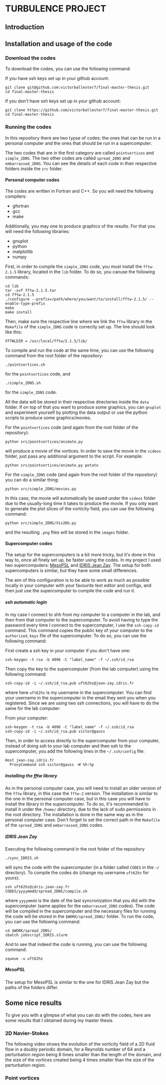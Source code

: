 # TURBULENCE PROJECT

## Introduction

## Installation and usage of the code

### Download the codes

To download the codes, you can use the following command:

If you have ssh keys set up in your github account:

```
git clone git@github.com:victorballester7/final-master-thesis.git
cd final-master-thesis
```

If you don't have ssh keys set up in your github account:

```
git clone https://github.com/victorballester7/final-master-thesis.git
cd final-master-thesis
```

### Running the codes

In this repository there are two typse of codes: the ones that can be run in a personal computer and the ones that should be run in a supercomputer.

The two codes that are in the first category are called `pointvortices` and `simple_2DNS`. The two other codes are called `spread_2DNS` and `embarrassed_2DNS`. You can see the details of each code in their respective folders inside the `src` folder.

#### Personal computer codes

The codes are written in Fortran and C++. So you will need the following compilers:

- gfortran
- gcc
- make

Additionally, you may one to produce graphics of the results. For that you will need the following libraries:

- gnuplot
- python
- matplotlib
- numpy

First, in order to compile the `simple_2DNS` code, you must install the `fftw-2.1.5` library, located in the `lib` folder. To do so, you canuse the following commands:

```
cd lib
tar -xvf fftw-2.1.5.tar
cd fftw-2.1.5
./configure --prefix=/path/where/you/want/to/install/fftw-2.1.5/ --enable-type-prefix
make
make install
```

Then, make sure the respective line where we link the `fftw` library in the `Makefile` of the `simple_2DNS` code is correctly set up. The line should look like this:

```
FFTWLDIR = /usr/local/fftw/2.1.5/lib/
```

To compile and run the code at the same time, you can use the following command from the root folder of the repository:

```
./pointvortices.sh
```

for the `pointvortices` code, and

```
./simple_2DNS.sh
```

for the `simple_2DNS` code.

All the data will be stored in their respective directories inside the `data` folder. If on top of that you want to produce some graphics, you can `gnuplot` and experiment yourself by plotting the data output or use the python scripts to produce some graphics/movies.

For the `pointvortices` code (and again from the root folder of the repository):

```
python src/pointvortices/animate.py
```

will produce a movie of the vortices. In order to save the movie in the `videos` folder, just pass any additional argument to the script. For example:

```
python src/pointvortices/animate.py potato
```

For the `simple_2DNS` code (and again from the root folder of the repository) you can do a similar thing:

```
python src/simple_2DNS/movies.py
```

In this case, the movie will automatically be saved under the `videos` folder due to the usually-long time it takes to produce the movie. If you only want to generate the plot slices of the vorticity field, you can use the following command:

```
python src/simple_2DNS/Vis2Db.py
```

and the resulting `.png` files will be stored in the `images` folder.

#### Supercomputer codes

The setup for the supercomputers is a bit more tricky, but it's done in this way to, once all finely set up, be faster using the codes. In my project I used two supercomputers: [MesoPSL](https://wwwmesopsl-new.obspm.fr) and [IDRIS Jean Zay](https://www.idris.fr/jean-zay/). The setup for both supercomputers is similar, but they have some small differences.

The aim of this configuration is to be able to work as much as possible locally in your computer with your favourite text editor and configs, and then just use the supercomputer to compile the code and run it.

##### ssh automatic login

In my case I connect to shh from my computer to a computer in the lab, and then from that computer to the supercomputer. To avoid having to type the password every time I connect to the supercomputer, I use the `ssh-copy-id` command. This command copies the public key of your computer to the `authorized_keys` file of the supercomputer. To do so, you can use the following command:

First create a ssh key in your computer if you don't have one:

```
ssh-keygen -t rsa -b 4096 -C "label_name" -f ~/.ssh/id_rsa
```

Then copy the key to the supercomputer (from the lab computer) using the following command:

```
ssh-copy-id -i ~/.ssh/id_rsa.pub uft62hz@jean-zay.idris.fr
```

where here `uft62hz` is my username in the supercomputer. You can find your username in the supercomputer in the email they sent you when you registered. Since we are using two ssh connections, you will have to do the same for the lab computer:

From your computer:

```
ssh-keygen -t rsa -b 4096 -C "label_name" -f ~/.ssh/id_rsa
ssh-copy-id -i ~/.ssh/id_rsa.pub victor@gauss
```

Then, in order to access directly to the supercomputer from your computer, instead of doing ssh to your lab computer and then ssh to the supercomputer, you add the following lines in the `~/.ssh/config` file:

```
Host jean-zay.idris.fr
  ProxyCommand ssh victor@gauss -W %h:%p
```

##### Installing the fftw library

As in the personal computer case, you will need to install an older version of the `fftw` library, in this case the `fftw-2` version. The installation is similar to the one in the personal computer case, but in this case you will have to install the library in the supercomputer. To do so, it's recommended to install it under the `/home/` directory, due to the lack of sudo permissions in the root directory. The installation is done in the same way as in the personal computer case. Don't forget to set the correct path in the `Makefile` of the `spread_2DNS` and `embarrassed_2DNS` codes.

##### IDRIS Jean Zay

Executing the following command in the root folder of the repository

```
./sync_IDRIS.sh
```

will sync the code with the supercomputer (in a folder called `CODES` in the `~/` directory). To compile the codes do (change my username `uft62hz` for yours):

```
ssh uft62hz@idris.jean-zay.fr
CODES/yyyymmdd/spread_2DNS/compile.sh
```

where `yyyymmdd` is the date of the last syncronization that you did with the supercomputer (same applies for the `embarrassed_2DNS` codes). The code will be compiled in the supercomputer and the necessary files for running the code will be stored in the `$WORK/spread_2DNS/` folder. To run the code, you can use the following command:

```
cd $WORK/spread_2DNS/
sbatch jobscript_IDRIS.slurm
```

And to see that indeed the code is running, you can use the following command:

```
squeue -u uft62hz
```

##### MesoPSL

The setup for MesoPSL is similar to the one for IDRIS Jean Zay but the paths of the folders differ.

## Some nice results

To give you with a glimpse of what you can do with the codes, here are some results that I obtained during my master thesis.

### 2D Navier-Stokes

The following video shows the evolution of the vorticity field of a 2D fluid flow in a doubly periodic domain, for a Reynolds number of 64 and a perturbation region being 8 times smaller than the length of the domain, and the size of the vortices created being 4 times smaller than the size of the perturbation region.

### Point vortices
